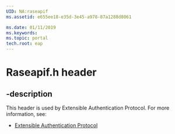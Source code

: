 ```yaml
---
UID: NA:raseapif
ms.assetid: e655ee18-e35d-3e45-a978-87a1288d8061

ms.date: 01/11/2019
ms.keywords: 
ms.topic: portal
tech.root: eap
---
```


# Raseapif.h header


## -description


This header is used by Extensible Authentication Protocol. For more information, see:

- [Extensible Authentication Protocol](../_eap/index.md)

